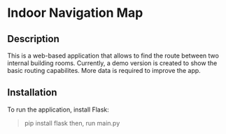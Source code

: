 Indoor Navigation Map
=============
Description
--------
This is a web-based application that allows to find the route between two internal building rooms.
Currently, a demo version is created to show the basic routing capabilites. More data is required to improve the app.

Installation
--------
To run the application, install Flask:
> pip install flask
then, run main.py
